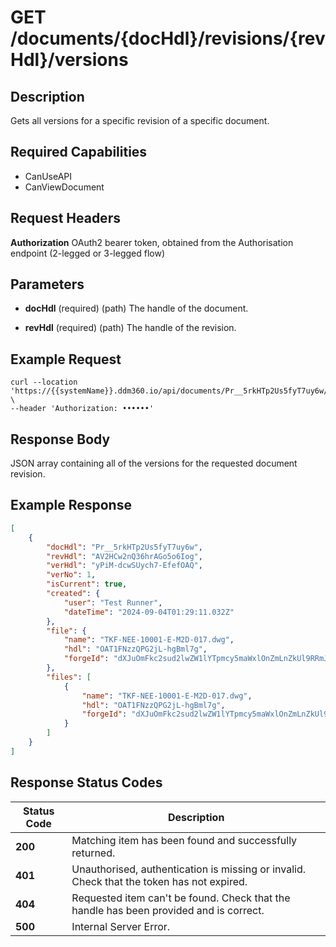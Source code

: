 # GET /documents/{docHdl}/revisions/{revHdl}/versions

## Description
Gets all versions for a specific revision of a specific document.

## Required Capabilities
* CanUseAPI
* CanViewDocument
## Request Headers

**Authorization** OAuth2 bearer token, obtained from the Authorisation endpoint (2-legged or 3-legged flow)

## Parameters
* **docHdl** (required) (path) The handle of the document.

* **revHdl** (required) (path) The handle of the revision.

## Example Request
```
curl --location 'https://{{systemName}}.ddm360.io/api/documents/Pr__5rkHTp2Us5fyT7uy6w/revisions/AV2HCw2nQ36hrAGo5o6Iog/versions' \
--header 'Authorization: ••••••'
```

## Response Body
JSON array containing all of the versions for the requested document revision.

## Example Response
```JSON
[
    {
        "docHdl": "Pr__5rkHTp2Us5fyT7uy6w",
        "revHdl": "AV2HCw2nQ36hrAGo5o6Iog",
        "verHdl": "yPiM-dcwSUych7-EfefOAQ",
        "verNo": 1,
        "isCurrent": true,
        "created": {
            "user": "Test Runner",
            "dateTime": "2024-09-04T01:29:11.032Z"
        },
        "file": {
            "name": "TKF-NEE-10001-E-M2D-017.dwg",
            "hdl": "OAT1FNzzQPG2jL-hgBml7g",
            "forgeId": "dXJuOmFkc2sud2lwZW1lYTpmcy5maWxlOnZmLnZkUl9RRmJSUmQ2cTl2TlRQanFJV2c_dmVyc2lvbj0x"
        },
        "files": [
            {
                "name": "TKF-NEE-10001-E-M2D-017.dwg",
                "hdl": "OAT1FNzzQPG2jL-hgBml7g",
                "forgeId": "dXJuOmFkc2sud2lwZW1lYTpmcy5maWxlOnZmLnZkUl9RRmJSUmQ2cTl2TlRQanFJV2c_dmVyc2lvbj0x"
            }
        ]
    }
]
```

## Response Status Codes
| Status Code | Description |
| -------- | ------- |
**200** |Matching item has been found and successfully returned.
**401** |Unauthorised, authentication is missing or invalid. Check that the token has not expired.
**404** |Requested item can't be found. Check that the handle has been provided and is correct.
**500** |Internal Server Error.


